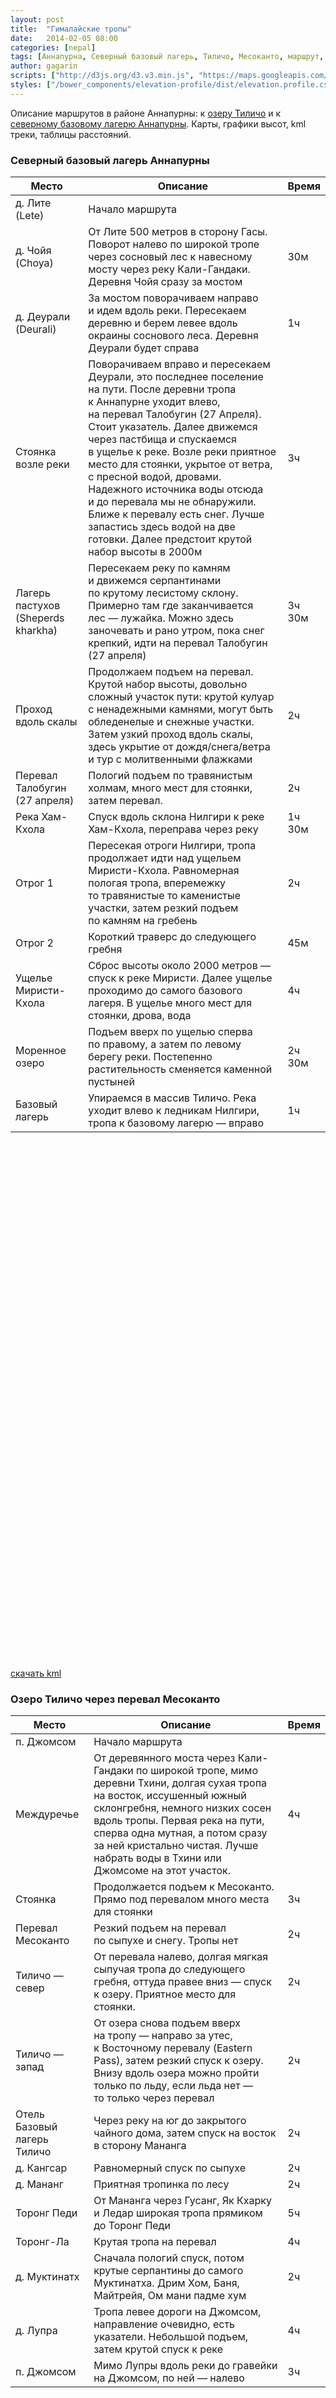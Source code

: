 ```yaml
---
layout: post
title:  "Гималайские тропы"
date:   2014-02-05 08:00
categories: [nepal]
tags: [Аннапурна, Северный базовый лагерь, Тиличо, Месоканто, маршрут, описание, Миристи, Муктинатх, Торонг-Ла, перевал, Талобугин, 27 Апреля]
author: gagarin
scripts: ["http://d3js.org/d3.v3.min.js", "https://maps.googleapis.com/maps/api/js?v=3.exp&sensor=false", "/bower_components/elevation-profile/dist/elevation.profile.min.js"]
styles: ["/bower_components/elevation-profile/dist/elevation.profile.css"]
---
```


Описание маршрутов в районе Аннапурны: к [озеру Тиличо](#toc_1) и к [северному базовому лагерю Аннапурны](#toc_0). Карты, графики высот, kml треки, таблицы расстояний.

### Северный базовый лагерь Аннапурны

<table>  <thead>    <tr>      <th>Место</th>      <th>Описание</th>      <th>Время</th>    </tr>  </thead>  <tbody>  <tr>   <td>д. Лите (Lete)</td>   <td>Начало маршрута</td>   <td></td>  </tr>  <tr>   <td>д. Чойя (Choya)</td>   <td>От Лите 500 метров в сторону Гасы. Поворот налево по широкой тропе через сосновый лес к навесному мосту через реку Кали-Гандаки. Деревня Чойя сразу за мостом</td>   <td>30м</td>  </tr>  <tr>   <td>д. Деурали (Deurali)</td>   <td>За мостом поворачиваем направо и идем вдоль реки. Пересекаем деревню и берем левее вдоль окраины соснового леса. Деревня Деурали будет справа</td>   <td>1ч</td>  </tr>  <tr>   <td>Стоянка возле реки</td>   <td>Поворачиваем вправо и пересекаем Деурали, это последнее поселение на пути. После деревни тропа к Аннапурне уходит влево, на перевал Талобугин (27 Апреля). Стоит указатель. Далее движемся через пастбища и спускаемся в ущелье к реке. Возле реки приятное место для стоянки, укрытое от ветра, с пресной водой, дровами. Надежного источника воды отсюда и до перевала мы не обнаружили. Ближе к перевалу есть снег. Лучше запастись здесь водой на две готовки. Далее предстоит крутой набор высоты в 2000м</td>   <td>3ч</td>  </tr>  <tr>   <td>Лагерь пастухов (Sheperds kharkha)</td>   <td>Пересекаем реку по камням и движемся серпантинами по крутому лесистому склону. Примерно там где заканчивается лес — лужайка. Можно здесь заночевать и рано утром, пока снег крепкий, идти на перевал Талобугин (27 апреля)</td>   <td>3ч 30м</td>  </tr>  <tr>   <td>Проход вдоль скалы</td>   <td>Продолжаем подъем на перевал. Крутой набор высоты, довольно сложный участок пути: крутой кулуар с ненадежными камнями, могут быть обледенелые и снежные участки. Затем узкий проход вдоль скалы, здесь укрытие от дождя/снега/ветра и тур с молитвенными флажками</td>   <td>2ч</td>  </tr>  <tr>   <td>Перевал Талобугин (27 апреля)</td>   <td>Пологий подъем по травянистым холмам, много мест для стоянки, затем перевал.</td>   <td>2ч</td>  </tr>  <tr>   <td>Река Хам-Кхола</td>   <td>Спуск вдоль склона Нилгири к реке Хам-Кхола, переправа через реку</td>   <td>1ч 30м</td>  </tr>  <tr>   <td>Отрог 1</td>   <td>Пересекая отроги Нилгири, тропа продолжает идти над ущельем Миристи-Кхола. Равномерная пологая тропа, вперемежку то травянистые то каменистые участки, затем резкий подъем по камням на гребень</td>   <td>2ч</td>  </tr>  <tr>   <td>Отрог 2</td>   <td>Короткий траверс до следующего гребня</td>   <td>45м</td>  </tr>  <tr>   <td>Ущелье Миристи-Кхола</td>   <td>Сброс высоты около 2000 метров — спуск к реке Миристи. Далее ущелье проходимо до самого базового лагеря. В ущелье много мест для стоянки, дрова, вода</td>   <td>4ч</td>  </tr>  <tr>   <td>Моренное озеро</td>   <td>Подъем вверх по ущелью сперва по правому, а затем по левому берегу реки. Постепенно растительность сменяется каменной пустыней</td>   <td>2ч 30м</td>  </tr>  <tr>   <td>Базовый лагерь</td>   <td>Упираемся в массив Тиличо. Река уходит влево к ледникам Нилгири, тропа к базовому лагерю — вправо</td>   <td>1ч</td>  </tr>  </tbody></table>

<div data-item='elevation-profile' data-src='nabc_ru.json' data-opts='{"extraElevation": 1000, "gMapZoomLevel": 12}' style='height:827px'></div>

[скачать kml](nabc_ru.kml)



###  Озеро Тиличо через перевал Месоканто
<table>  <thead>    <tr>      <th>Место</th>      <th>Описание</th>      <th>Время</th>    </tr>  </thead>  <tbody>  <tr>   <td>п. Джомсом</td>   <td>Начало маршрута</td>   <td></td>  </tr>  <tr>   <td>Междуречье</td>   <td>От деревянного моста через Кали-Гандаки по широкой тропе, мимо деревни Тхини, долгая сухая тропа на восток, иссушенный южный склонгребня, немного низких сосен вдоль тропы. Первая река на пути, сперва одна мутная, а потом сразу за ней кристально чистая. Лучше набрать воды в Тхини или Джомсоме на этот участок.</td>   <td>4ч</td>  </tr>  <tr>   <td>Стоянка</td>   <td>Продолжается подъем к Месоканто. Прямо под перевалом много места для стоянки</td>   <td>3ч</td>  </tr>  <tr>   <td>Перевал Месоканто</td>   <td>Резкий подъем на перевал по сыпухе и снегу. Тропы нет</td>   <td>2ч</td>  </tr>  <tr>   <td>Тиличо — север</td>   <td>От перевала налево, долгая мягкая сыпучая тропа до следующего гребня, оттуда правее вниз — спуск к озеру. Приятное место для стоянки.</td>   <td>2ч</td>  </tr>  <tr>   <td>Тиличо — запад</td>   <td>От озера снова подъем вверх на тропу — направо за утес, к Восточному перевалу (Eastern Pass), затем резкий спуск к озеру. Внизу вдоль озера можно пройти только по льду, если льда нет — то только через перевал</td>   <td>2ч</td>  </tr>  <tr>   <td>Отель Базовый лагерь Тиличо</td>   <td>Через реку на юг до закрытого чайного дома, затем спуск на восток в сторону Мананга</td>   <td>2ч</td>  </tr>  <tr>   <td>д. Кангсар</td>   <td>Равномерный спуск по сыпухе</td>   <td>2ч</td>  </tr>  <tr>   <td>д. Мананг</td>   <td>Приятная тропинка по лесу</td>   <td>2ч</td>  </tr>  <tr>   <td>Торонг Педи</td>   <td>От Мананга через Гусанг, Як Кхарку и Ледар широкая тропа прямиком до Торонг Педи</td>   <td>5ч</td>  </tr>  <tr>   <td>Торонг-Ла</td>   <td>Крутая тропа на перевал</td>   <td>4ч</td>  </tr>  <tr>   <td>д. Муктинатх</td>   <td>Сначала пологий спуск, потом крутые серпантины до самого Муктинатха. Дрим Хом, Баня, Майтрейя, Ом мани падме хум</td>   <td>2ч</td>  </tr>  <tr>   <td>д. Лупра</td>   <td>Тропа левее дороги на Джомсом, направление очевидно, есть указатели. Небольшой подъем, затем крутой спуск к реке</td>   <td>4ч</td>  </tr>  <tr>   <td>п. Джомсом</td>   <td>Мимо Лупры вдоль реки до гравейки на Джомсом, по ней — налево</td>   <td>3ч</td>  </tr>  </tbody></table>

<div data-item='elevation-profile' data-src='tilicho_ru.json' data-opts='{"extraElevation": 1000}' style='height:827px' ></div>
[скачать kml](tilicho_ru.kml)


#### Дополнение от [Mitry Konchok](http://gplus.to/konchok), Tourist Pass - альтернатива Месоканто
 > На Тиличо есть ещё один перевал, который может и получше если идти из Джомсома - нет сыпухи на подъём.

![Алтернативный перевал](tourist-la.png)

Еще посмотреть/почитать:

* [Чем питаться в Гималаях](/zavtrak-nepalskogo-turista/)
* [К Аннапурне. Фотоотчет. ч1](/north-annapurna-base-camp-part1/)
* [К Аннапурне. Фотоотчет. ч2](/north-annapurna-base-camp-part2/)
* [Тиличо. Фотоотчет. ч1](/tilicho-lake-part1/)
* [Тиличо. Фотоотчет. ч2](/tilicho-lake-part2/)
* [Мустанг на мотоцикле. Фотоотчет.](/himalayas-walking-and-riding/)

PS: Скрипт для визуализации графиков высот выложил на [гитхаб](https://github.com/gagarych/elevation-profile). Feel free to use and fork. Потом может быть добавлю инструкцию по использованию.

